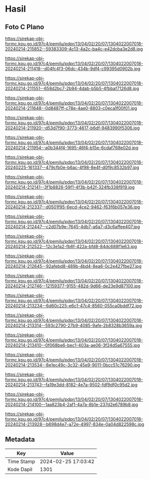 # Hasil

## Foto C Plano

https://sirekap-obj-formc.kpu.go.id/97c4/pemilu/pdpr/13/04/02/20/07/1304022007018-20240214-215852--59383309-4c13-4a2c-ba4c-e42dcba3e2d8.jpg

https://sirekap-obj-formc.kpu.go.id/97c4/pemilu/pdpr/13/04/02/20/07/1304022007018-20240214-211418--d04fc4f3-06dc-434b-9df4-c99395d0902b.jpg

https://sirekap-obj-formc.kpu.go.id/97c4/pemilu/pdpr/13/04/02/20/07/1304022007018-20240214-211551--658d2bc7-2b94-4dab-b5b5-4fbbaf7126d8.jpg

https://sirekap-obj-formc.kpu.go.id/97c4/pemilu/pdpr/13/04/02/20/07/1304022007018-20240214-211648--0d8487ff-c78e-4ae0-8803-c0eca1f00f01.jpg

https://sirekap-obj-formc.kpu.go.id/97c4/pemilu/pdpr/13/04/02/20/07/1304022007018-20240214-211920--d53d7f90-3773-4617-b6df-9483990f5306.jpg

https://sirekap-obj-formc.kpu.go.id/97c4/pemilu/pdpr/13/04/02/20/07/1304022007018-20240214-211954--a0b344f4-1695-46f4-b15e-6cdaf768e02d.jpg

https://sirekap-obj-formc.kpu.go.id/97c4/pemilu/pdpr/13/04/02/20/07/1304022007018-20240225-161337--479cfb0e-b6ac-4f98-8e4f-d0f9c8532b97.jpg

https://sirekap-obj-formc.kpu.go.id/97c4/pemilu/pdpr/13/04/02/20/07/1304022007018-20240214-212141--3f1b8826-59f1-4f3b-b42f-324fb338f919.jpg

https://sirekap-obj-formc.kpu.go.id/97c4/pemilu/pdpr/13/04/02/20/07/1304022007018-20240214-212337--d0501f95-6ecd-4ce2-9462-f63f6b057e36.jpg

https://sirekap-obj-formc.kpu.go.id/97c4/pemilu/pdpr/13/04/02/20/07/1304022007018-20240214-212447--c2d07b9e-7645-4db7-a6a7-d3c6affee407.jpg

https://sirekap-obj-formc.kpu.go.id/97c4/pemilu/pdpr/13/04/02/20/07/1304022007018-20240214-212522--12c3e1a2-fb6f-422a-bfd8-84dc688f1e63.jpg

https://sirekap-obj-formc.kpu.go.id/97c4/pemilu/pdpr/13/04/02/20/07/1304022007018-20240214-212645--92afebd8-489b-4bd4-8ea6-0c2e427fbe27.jpg

https://sirekap-obj-formc.kpu.go.id/97c4/pemilu/pdpr/13/04/02/20/07/1304022007018-20240214-212746--12159377-9155-482d-9d66-de23e9d87100.jpg

https://sirekap-obj-formc.kpu.go.id/97c4/pemilu/pdpr/13/04/02/20/07/1304022007018-20240214-213234--6d60c225-e6c1-47c4-8560-055ca0bddf72.jpg

https://sirekap-obj-formc.kpu.go.id/97c4/pemilu/pdpr/13/04/02/20/07/1304022007018-20240214-213314--593c2790-27b9-4085-9afe-2b8328b3659a.jpg

https://sirekap-obj-formc.kpu.go.id/97c4/pemilu/pdpr/13/04/02/20/07/1304022007018-20240214-213410--0f068be6-bec1-403a-ae06-3f24d5a67555.jpg

https://sirekap-obj-formc.kpu.go.id/97c4/pemilu/pdpr/13/04/02/20/07/1304022007018-20240214-213534--8e1ec49c-3c32-45e9-9011-0bcc51c76290.jpg

https://sirekap-obj-formc.kpu.go.id/97c4/pemilu/pdpr/13/04/02/20/07/1304022007018-20240214-213743--fa19e3dd-8182-4e7a-9502-fdf9df0c95d2.jpg

https://sirekap-obj-formc.kpu.go.id/97c4/pemilu/pdpr/13/04/02/20/07/1304022007018-20240214-214100--1aa823b4-2af1-4a7a-8b1e-237d2e6789b8.jpg

https://sirekap-obj-formc.kpu.go.id/97c4/pemilu/pdpr/13/04/02/20/07/1304022007018-20240214-213928--b698d4e7-a72e-4997-834e-0a04d822598c.jpg


## Metadata

| Key        | Value               |
| ---------- | ------------------- |
| Time Stamp | 2024-02-25 17:03:42 |
| Kode Dapil | 1301                |



